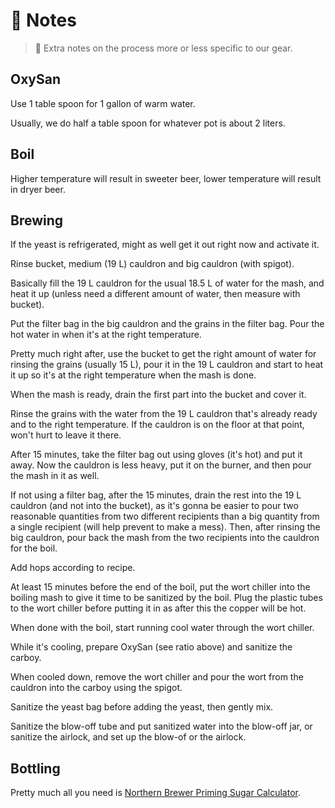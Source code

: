 # 📖 Notes

> 📝 Extra notes on the process more or less specific to our gear.

## OxySan

Use 1 table spoon for 1 gallon of warm water.

Usually, we do half a table spoon for whatever pot is about 2 liters.

## Boil

Higher temperature will result in sweeter beer, lower temperature will
result in dryer beer.

## Brewing

If the yeast is refrigerated, might as well get it out right now and
activate it.

Rinse bucket, medium (19 L) cauldron and big cauldron (with spigot).

Basically fill the 19 L cauldron for the usual 18.5 L of water for the
mash, and heat it up (unless need a different amount of water, then
measure with bucket).

Put the filter bag in the big cauldron and the grains in the filter bag.
Pour the hot water in when it's at the right temperature.

Pretty much right after, use the bucket to get the right amount of water
for rinsing the grains (usually 15 L), pour it in the 19 L cauldron and
start to heat it up so it's at the right temperature when the mash is
done.

When the mash is ready, drain the first part into the bucket and cover
it.

Rinse the grains with the water from the 19 L cauldron that's already
ready and to the right temperature. If the cauldron is on the floor at
that point, won't hurt to leave it there.

After 15 minutes, take the filter bag out using gloves (it's hot) and put
it away. Now the cauldron is less heavy, put it on the burner, and then
pour the mash in it as well.

If not using a filter bag, after the 15 minutes, drain the rest into the
19 L cauldron (and not into the bucket), as it's gonna be easier to pour
two reasonable quantities from two different recipients than a big
quantity from a single recipient (will help prevent to make a mess).
Then, after rinsing the big cauldron, pour back the mash from the two
recipients into the cauldron for the boil.

Add hops according to recipe.

At least 15 minutes before the end of the boil, put the wort chiller
into the boiling mash to give it time to be sanitized by the boil. Plug
the plastic tubes to the wort chiller before putting it in as after this
the copper will be hot.

When done with the boil, start running cool water through the wort
chiller.

While it's cooling, prepare OxySan (see ratio above) and sanitize the
carboy.

When cooled down, remove the wort chiller and pour the wort from the
cauldron into the carboy using the spigot.

Sanitize the yeast bag before adding the yeast, then gently mix.

Sanitize the blow-off tube and put sanitized water into the blow-off
jar, or sanitize the airlock, and set up the blow-of or the airlock.

## Bottling

Pretty much all you need is
[Northern Brewer Priming Sugar Calculator](https://northernbrewer.ca/pages/priming-sugar-calculator).
